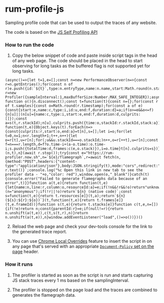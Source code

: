 # rum-profile-js

Sampling profile code that can be used to output the traces of any website.

The code is based on the [JS Self Profiling API](https://github.com/WICG/js-self-profiling)

### How to run the code

1. Copy the below snippet of code and paste inside script tags in the head of
   any web page. The code should be placed in the head to start observing for
   long tasks as the buffered flag is not supported yet for long tasks.

```
(async()=>{let t=1,e=[];const n=new PerformanceObserver(n=>{const r=n.getEntries();for(const n of r)e.push({id:`${t}`,type:n.entryType,name:n.name,start:Math.round(n.startTime),end:Math.round(n.startTime+n.duration),duration:Math.round(n.duration)}),t++});n.observe({type:"longtask",buffered:!0});const r=new Profiler({sampleInterval:1,maxBufferSize:Number.MAX_SAFE_INTEGER});async function o(){n.disconnect();const t=function(t){const n={};for(const r of t.samples){const o=Math.round(r.timestamp);for(const a of e){const{start:e,name:c,type:i,id:u,end:f,duration:d}=a;if(o>=e&&o<=f){n[u]||(n[u]={name:c,type:i,start:e,end:f,duration:d,culprits:[]});const a=s(t,r.stackId);n[u].culprits.push({time:o,stackId:r.stackId,stack:a})}}}return function(t,e){Object.keys(t).forEach(n=>{const{culprits:r,start:o,end:a}=t[n],s=[];let i=o;for(let t=0,n=1;n<r.length+1;t++,n++){let o=r[t],u=r[n];for(;u&&u.stackId===o.stackId;)n++,o=r[++t],u=r[n];const f=n===r.length,d=f?o.time-i+(a-o.time):o.time-i;s.push({totalTime:d,frames:c(e,o.stack)}),i=o.time}t[n].culprits=s})}(n,t),n}(await r.stop());try{const e="https://rum-profiler.now.sh",n=`${e}/flamegraph`,r=await fetch(n,{method:"POST",headers:{"content-type":"application/json"},body:JSON.stringify(t),mode:"cors",redirect:"follow"}),o=`${e}/trace/${await r.text()}`;console.log("%c Open this link in new tab to see the profiler data - "+o,"color: red"),window.open(o,"_blank")}catch(t){console.error("Failed to generate flamegraphs data because of an error",t)}}function a(t,e){return function(t,e){let{name:n,line:r,column:o,resourceId:a}=e;if(!n&&!r&&!o)return"unknown";n||(n="anonymous");if(!r||!o)return`${n} (native code)`;const s=function(t,e){return t.resources[e]}(t,a);return`${n} (${s}:${r}:${o})`}(t,function(t,e){return t.frames[e]}(t,e.frameId))}function s(t,e){return t.stacks[e]}function c(t,e,n=[]){if(!e)return n;const{parentId:r}=e;if(null!=r){return n.unshift(a(t,e)),c(t,s(t,r),n)}return n.unshift(a(t,e)),n}window.addEventListener("load",()=>o())})()
```

2. Reload the web page and check your dev-tools console for the link to the generated trace report.

3. You can use [Chrome Local Overrides](https://developers.google.com/web/updates/2018/01/devtools#overrides) feature to insert the script in on any page that's served with an appropriate [`Document-Policy` set on the page](https://calendar.perfplanet.com/2021/js-self-profiling-api-in-practice/#js-self-profiling-document-policy) header.

### How it runs

1. The profiler is started as soon as the script is run and starts capturing JS stack traces every 1 ms based on the samplingInterval.

2. The profiler is stopped on the page load and the traces are combined to generates
   the flamegraph data.
